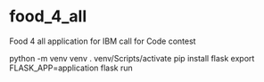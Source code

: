 # food_4_all
Food 4 all application for IBM call for Code contest

python -m venv venv
. venv/Scripts/activate
pip install flask
export FLASK_APP=application
flask run